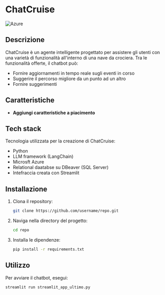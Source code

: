 # ChatCruise

![Azure](https://img.shields.io/badge/azure-%230072C6.svg?style=for-the-badge&logo=microsoftazure&logoColor=white)


## Descrizione

ChatCruise è un agente intelligente progettato per assistere gli utenti con una varietà di funzionalità all'interno di una nave da crociera. Tra le funzionalità offerte, il chatbot può:

- Fornire aggiornamenti in tempo reale sugli eventi in corso
- Suggerire il percorso migliore da un punto ad un altro
- Fornire suggerimenti
  
## Caratteristiche

- **Aggiungi caratteristiche a piacimento**

## Tech stack

Tecnologia utilizzata per la creazione di ChatCruise: 
- Python
- LLM framework (LangChain)
- Microsft Azure
- Relational daatabse su DBeaver (SQL Server)
- Intefraccia creata con Streamlit

## Installazione

1. Clona il repository:
    ```sh
    git clone https://github.com/username/repo.git
    ```
2. Naviga nella directory del progetto:
    ```sh
    cd repo
    ```
3. Installa le dipendenze:
    ```sh
    pip install -r requirements.txt
    ```

## Utilizzo

Per avviare il chatbot, esegui:
```sh
streamlit run streamlit_app_ultimo.py
